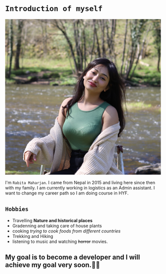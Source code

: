 # `Introduction of myself`

![Alt text](img/rabita.jpg)

I'm `Rabita Maharjan`. I came from Nepal in 2015 and living here since then with
my family. I am currently working in logistics as an Admin assistant. I want to
change my career path so I am doing course in HYF.

## `Hobbies`

- Travelling **Nature and historical places**
- Gradenning and taking care of house plants
- cooking _trying to cook foods from different countries_
- Trekking and Hiking
- listening to music and watching ~~horror~~ movies.

## My goal is to become a developer and I will achieve my goal very soon.👩‍💻
